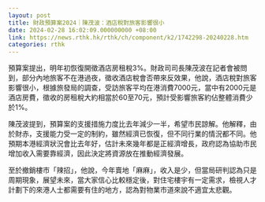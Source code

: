 ```yaml
---
layout: post
title: 財政預算案2024｜陳茂波：酒店稅對旅客影響很小
date: 2024-02-28 16:02:09.000000000 +08:00
link: https://news.rthk.hk/rthk/ch/component/k2/1742298-20240228.htm
categories: rthk
---
```


預算案提出，明年初恢復開徵酒店房租稅3%。財政司司長陳茂波在記者會被問到，部分內地旅客不在港過夜，徵收酒店稅會否帶來反效果，他說，酒店稅對旅客影響很小，根據旅發局的調查，受訪旅客平均在港消費7000元，當中有2000元是酒店房費，徵收的房租稅大約相當於60至70元，預計受影響旅客約佔整體消費少於1%。

陳茂波提到，預算案的支援措施力度比去年減少一半，希望市民諒解。他解釋，由於財赤，支援能力受一定的制約，雖然經濟已恢復，但不同行業的情況都不同。他預期本港經濟狀況會比去年好，估計未來幾年都是正經濟增長，政府認為協助市民增加收入需要靠經濟，因此決定將資源放在推動經濟發展。

至於撤銷樓市「辣招」，他說，今年賣地「麻麻」，收入是少，但當局研判認為只是周期現象，展望未來，當大家信心比較穩定後，對住宅樓宇有一定需求，檢視人才計劃下的來港人士都需要有住的地方，認為對物業市道來說不適宜太悲觀。
